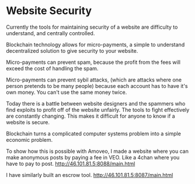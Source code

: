 Website Security
========


Currently the tools for maintaining security of a website are difficulty to understand, and centrally controlled.

Blockchain technology allows for micro-payments, a simple to understand decentralized solution to give security to your website.

Micro-payments can prevent spam, because the profit from the fees will exceed the cost of handling the spam.

Micro-payments can prevent sybil attacks, (which are attacks where one person pretends to be many people) because each account has to have it's own money. You can't use the same money twice.

Today there is a battle between website designers and the spammers who find exploits to profit off of the website unfairly.
The tools to fight effectively are constantly changing. This makes it difficult for anyone to know if a website is secure.

Blockchain turns a complicated computer systems problem into a simple economic problem.

To show how this is possible with Amoveo, I made a website where you can make anonymous posts by paying a fee in VEO.
Like a 4chan where you have to pay to post.
http://46.101.81.5:8088/main.html

I have similarly built an escrow tool.
http://46.101.81.5:8087/main.html